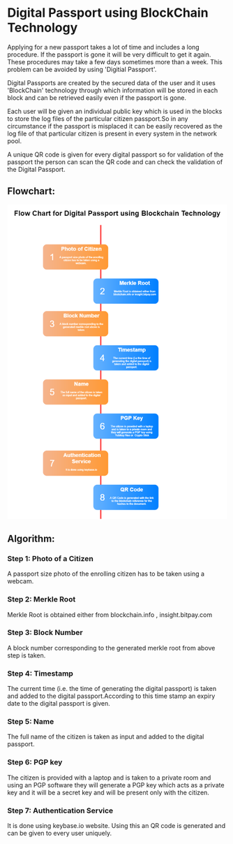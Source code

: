# Digital Passport using BlockChain Technology

Applying for a new passport takes a lot of time and includes a long procedure. If the passport is gone it will be very difficult to get it again. These procedures may take a few days sometimes more than a week. This problem can be avoided by using 'Digitial Passport'.

Digital Passports are created by the secured data of the user and it uses 'BlockChain' technology through which information will be stored in each block and can be retrieved easily even if the passport is gone.

Each user will be given an individual public key which is used in the blocks to store the log files of the particular citizen passport.So in any circumstance if the passport is misplaced it can be easily recovered as the log file of that particular citizen is present in every system in the network pool.

A unique QR code is given for every digital passport so for validation of the passport the person can scan the QR code and can check the validation of the Digital Passport.

## Flowchart:


![Flowchart](https://github.com/harikesh409/Digital-Passport/blob/gh-pages/Theoritical-Demo/Flow%20chart.png?raw=true)


## Algorithm:

### Step 1: Photo of a Citizen

A passport size photo of the enrolling citizen has to be taken using a webcam.

### Step 2: Merkle Root

Merkle Root is obtained either from blockchain.info , insight.bitpay.com

### Step 3: Block Number
A block number corresponding to the generated merkle root from above step is taken.

### Step 4: Timestamp

The current time (i.e.  the time of generating the digital passport) is taken and added to the digital passport.According to this time stamp an expiry date to the digital passport is given.

### Step 5: Name

The full name of the citizen is taken as input and added to the digital passport.

### Step 6: PGP key

The citizen is provided with a laptop and is taken to a private room and using an PGP software they will generate a PGP key which acts as a private key and it will be a secret key and will be present only with the citizen.

### Step 7: Authentication Service

It is done using keybase.io website. Using this an QR code is generated and can be given to every user uniquely.
